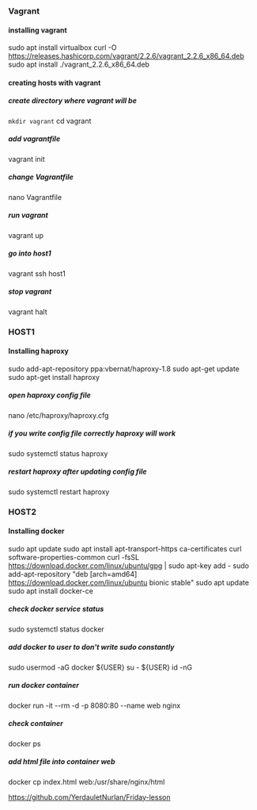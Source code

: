 ### Vagrant ###
#### installing vagrant ####
sudo apt install virtualbox
curl -O https://releases.hashicorp.com/vagrant/2.2.6/vagrant_2.2.6_x86_64.deb
sudo apt install ./vagrant_2.2.6_x86_64.deb

#### creating hosts with vagrant ####
##### create directory where vagrant will be #####
` mkdir vagrant `
cd vagrant 
##### add vagrantfile #####
vagrant init  
##### change Vagrantfile #####
nano Vagrantfile 
##### run vagrant #####
vagrant up
##### go into host1 #####
vagrant ssh host1
##### stop vagrant #####
vagrant halt 



### HOST1 ###
#### Installing haproxy ####
sudo add-apt-repository ppa:vbernat/haproxy-1.8
sudo apt-get update
sudo apt-get install haproxy
##### open haproxy config file #####
nano /etc/haproxy/haproxy.cfg
##### if you write config file correctly haproxy will work #####
sudo systemctl status haproxy  
##### restart haproxy after updating config file #####
sudo systemctl restart haproxy


### HOST2 ###
#### Installing docker ####
sudo apt update
sudo apt install apt-transport-https ca-certificates curl software-properties-common
curl -fsSL https://download.docker.com/linux/ubuntu/gpg | sudo apt-key add -
sudo add-apt-repository "deb [arch=amd64] https://download.docker.com/linux/ubuntu bionic stable"
sudo apt update
sudo apt install docker-ce

##### check docker service status #####
sudo systemctl status docker
##### add docker to user to don't write sudo constantly #####
sudo usermod -aG docker ${USER}
su - ${USER}
id -nG
##### run docker container #####
docker run -it --rm -d -p 8080:80 --name web nginx 
##### check container #####
docker ps
##### add html file into container web #####
docker cp index.html web:/usr/share/nginx/html






https://github.com/YerdauletNurlan/Friday-lesson
